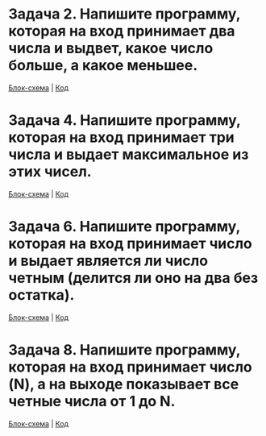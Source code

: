  # Задача 2.  Напишите программу, которая на вход принимает два числа и выдвет, какое число больше, а какое меньшее.

 [Блок-схема](task001/diagram.drawio.png) | [Код](task001/Program.cs)

 # Задача 4. Напишите программу, которая на вход принимает три числа и выдает максимальное из этих чисел.

 [Блок-схема](task002/diagram.drawio.png) | [Код](task002/Program.cs)

 # Задача 6. Напишите программу, которая на вход принимает число и выдает является ли число четным (делится ли оно на два без остатка).

 [Блок-схема](task003/diagram.drawio.png) | [Код](task003/Program.cs)

 # Задача 8. Напишите программу, которая на вход принимает число (N), а на выходе показывает все четные числа от 1 до N.

 [Блок-схема](task004_/diagram.drawio.png) | [Код](task004_/Program.cs)

